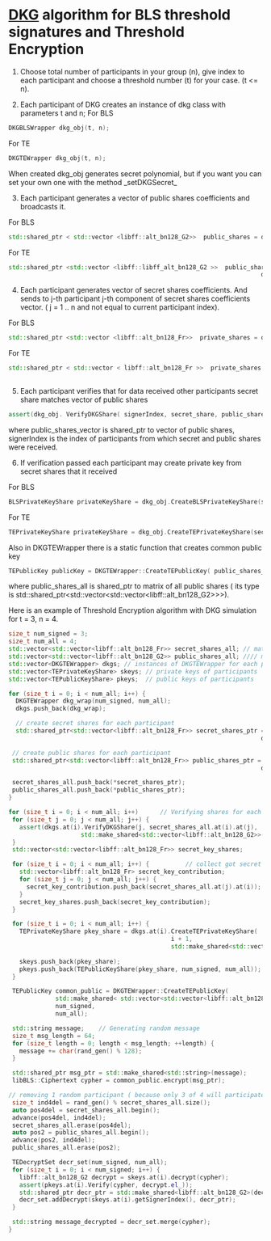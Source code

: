 # [DKG](https://doi.org/10.1007%2F3-540-48910-X_21) algorithm for BLS threshold signatures and Threshold Encryption

<!-- SPDX-License-Identifier: (AGPL-3.0-only OR CC-BY-4.0) -->

1.  Choose total number of participants in your group (n), give index to each participant and choose a threshold number (t) for your case. (t &lt;= n).

2.  Each participant of DKG creates an instance of dkg class with parameters t and n;
    For BLS

```cpp
DKGBLSWrapper dkg_obj(t, n);
```

For TE

```cpp
DKGTEWrapper dkg_obj(t, n);
```

When created dkg_obj generates secret polynomial, but if you want you can set your own one with the method \_setDKGSecret_

3.  Each participant generates a vector of public shares coefficients and broadcasts it.

For BLS

```cpp
std::shared_ptr < std::vector <libff::alt_bn128_G2>>  public_shares = dkg_obj.createDKGPublicShares();
```

For TE

```cpp
std::shared_ptr <std::vector <libff::libff_alt_bn128_G2 >>  public_shares =
                                                                      dkg_obj.createDKGPublicShares();
```

4.  Each participant generates vector of secret shares coefficients. And sends to j-th participant j-th component of secret shares coefficients vector. ( j = 1 .. n and not equal to current participant index).

For BLS

```cpp
std::shared_ptr <std::vector <libff::alt_bn128_Fr>>  private_shares = dkg_obj.createDKGSecretShares();
```

For TE

```cpp
std::shared_ptr < std::vector < libff::alt_bn128_Fr >>  private_shares =
                                                                       dkg_obj.createDKGSecretShares();
```

5.  Each participant verifies that for data received other participants  secret share matches vector of public shares

```cpp
assert(dkg_obj. VerifyDKGShare( signerIndex, secret_share, public_shares_vector));
```

where public_shares_vector is shared_ptr to vector of public shares, signerIndex is the index of participants from which secret and public shares were received.

6.  If verification passed each participant may create private key from secret shares that it received

For BLS

```cpp
BLSPrivateKeyShare privateKeyShare = dkg_obj.CreateBLSPrivateKeyShare(secret_shares_vector);
```

For TE

```cpp
TEPrivateKeyShare privateKeyShare = dkg_obj.CreateTEPrivateKeyShare(secret_shares_vector);
```

Also in DKGTEWrapper there is a static function that creates common public key

```cpp
TEPublicKey publicKey = DKGTEWrapper::CreateTEPublicKey( public_shares_all, t, n);
```

where public_shares_all is shared_ptr to matrix of all public shares ( its type is std::shared_ptr&lt;std::vector&lt;std::vector&lt;libff::alt_bn128_G2>>>).

Here is an example of Threshold Encryption algorithm with DKG simulation for t = 3, n = 4.

```cpp
size_t num_signed = 3;
size_t num_all = 4;
std::vector<std::vector<libff::alt_bn128_Fr>> secret_shares_all; // matrix of all secret shares
std::vector<std::vector<libff::alt_bn128_G2>> public_shares_all; //// matrix of all public shares
std::vector<DKGTEWrapper> dkgs; // instances of DKGTEWrapper for each participant
std::vector<TEPrivateKeyShare> skeys; // private keys of participants
std::vector<TEPublicKeyShare> pkeys;  // public keys of participants

for (size_t i = 0; i < num_all; i++) {
  DKGTEWrapper dkg_wrap(num_signed, num_all);
  dkgs.push_back(dkg_wrap);

  // create secret shares for each participant
  std::shared_ptr<std::vector<libff::alt_bn128_Fr>> secret_shares_ptr =
                                                                      dkg_wrap.createDKGSecretShares();

 // create public shares for each participant
 std::shared_ptr<std::vector<libff::alt_bn128_Fr>> public_shares_ptr =
                                                                      dkg_wrap.createDKGPublicShares();

 secret_shares_all.push_back(*secret_shares_ptr);
 public_shares_all.push_back(*public_shares_ptr);
}

for (size_t i = 0; i < num_all; i++)      // Verifying shares for each participant
 for (size_t j = 0; j < num_all; j++) {
   assert(dkgs.at(i).VerifyDKGShare(j, secret_shares_all.at(i).at(j),
                    std::make_shared<std::vector<libff::alt_bn128_G2>>(public_shares_all.at(i))));
 }
 std::vector<std::vector<libff::alt_bn128_Fr>> secret_key_shares;

 for (size_t i = 0; i < num_all; i++) {          // collect got secret shares in a vector
   std::vector<libff::alt_bn128_Fr> secret_key_contribution;
   for (size_t j = 0; j < num_all; j++) {
     secret_key_contribution.push_back(secret_shares_all.at(j).at(i));
   }
   secret_key_shares.push_back(secret_key_contribution);
 }

 for (size_t i = 0; i < num_all; i++) {
   TEPrivateKeyShare pkey_share = dkgs.at(i).CreateTEPrivateKeyShare(
                                             i + 1,
                                             std::make_shared<std::vector<libff::alt_bn128_Fr>>(
                                                                              secret_key_shares.at(i)));
   skeys.push_back(pkey_share);
   pkeys.push_back(TEPublicKeyShare(pkey_share, num_signed, num_all));
 }

 TEPublicKey common_public = DKGTEWrapper::CreateTEPublicKey(
             std::make_shared< std::vector<std::vector<libff::alt_bn128_G2>>>(public_shares_all),
             num_signed,
             num_all);

 std::string message;    // Generating random message
 size_t msg_length = 64;
 for (size_t length = 0; length < msg_length; ++length) {
   message += char(rand_gen() % 128);
 }

 std::shared_ptr msg_ptr = std::make_shared<std::string>(message);
 libBLS::Ciphertext cypher = common_public.encrypt(msg_ptr);

// removing 1 random participant ( because only 3 of 4 will participate)
 size_t ind4del = rand_gen() % secret_shares_all.size();
 auto pos4del = secret_shares_all.begin();
 advance(pos4del, ind4del);
 secret_shares_all.erase(pos4del);
 auto pos2 = public_shares_all.begin();
 advance(pos2, ind4del);
 public_shares_all.erase(pos2);

 TEDecryptSet decr_set(num_signed, num_all);
 for (size_t i = 0; i < num_signed; i++) {
   libff::alt_bn128_G2 decrypt = skeys.at(i).decrypt(cypher);
   assert(pkeys.at(i).Verify(cypher, decrypt.el_));
   std::shared_ptr decr_ptr = std::make_shared<libff::alt_bn128_G2>(decrypt);
   decr_set.addDecrypt(skeys.at(i).getSignerIndex(), decr_ptr);
 }

 std::string message_decrypted = decr_set.merge(cypher);
}
```
